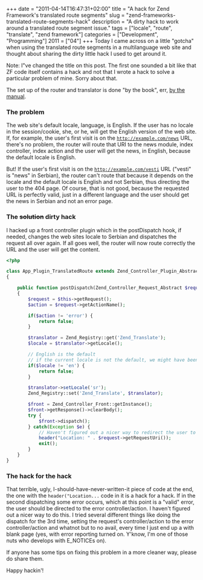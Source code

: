 +++
date = "2011-04-14T16:47:31+02:00"
title = "A hack for Zend Framework's translated route segments"
slug = "zend-frameworks-translated-route-segments-hack"
description = "A dirty hack to work around a translated route segment issue."
tags = ["locale", "route", "translate", "zend framework"]
categories = ["Development", "Programming"]
2011 = ["04"]
+++
Today I came across on a little "gotcha" when using the translated route segments in a multilanguage web site and thought about sharing the dirty little hack I used to get around it.

Note: I"ve changed the title on this post. The first one sounded a bit like that ZF code itself contains a hack and not that I wrote a hack to solve a particular problem of mine. Sorry about that.

The set up of the router and translator is done "by the book", err, <a href="http://framework.zend.com/manual/en/zend.controller.router.html#zend.controller.router.routes.standard.translated-segments">by the manual</a>.

<h3>The problem</h3>

The web site's default locale, language, is English. If the user has no locale in the session/cookie, she, or he, will get the English version of the web site. If, for example, the user's first visit is on the <code>http://example.com/news</code> URL, there's no problem, the router will route that URI to the news module, index controller, index action and the user will get the news, in English, because the default locale is English. 

But! If the user's first visit is on the <code>http://example.com/vesti</code> URL ("vesti" is "news" in Serbian), the router can't route that because it depends on the locale and the default locale is English and not Serbian, thus directing the user to the 404 page. Of course, that is not good, because the requested URL is perfectly valid, just in a different language and the user should get the news in Serbian and not an error page.

<h3>The <del datetime="2011-04-14T16:00:06+00:00">solution</del> dirty hack</h3>

I hacked up a front controller plugin which in the postDispatch hook, if needed, changes the web sites locale to Serbian and dispatches the request all over again. If all goes well, the router will now route correctly the URL and the user will get the content.

``` php
<?php

class App_Plugin_TranslatedRoute extends Zend_Controller_Plugin_Abstract
{

    public function postDispatch(Zend_Controller_Request_Abstract $request)
    {
        $request = $this->getRequest();
        $action = $request->getActionName();

        if($action != 'error') {
            return false;
        }

        $translator = Zend_Registry::get('Zend_Translate');
        $locale = $translator->getLocale();

        // English is the default
        // if the current locale is not the default, we might have been here earlier...
        if($locale != 'en') {
            return false;
        }

        $translator->setLocale('sr');
        Zend_Registry::set('Zend_Translate', $translator);

        $front = Zend_Controller_Front::getInstance();
        $front->getResponse()->clearBody();
        try {
            $front->dispatch();
        } catch(Exception $e) {
            // Haven't figured out a nicer way to redirect the user to the error controller
            header("Location: " . $request->getRequestUri());
            exit();
        }
    }
}
```

<h3>The hack for the hack</h3>

That terrible, ugly, I-should-have-never-written-it piece of code at the end, the one with the <code>header("Location...</code> code in it is a hack for a hack. If in the second dispatching some error occurs, which at this point is a "valid" error, the user should be directed to the error controller/action. I haven't figured out a nicer way to do this. I tried several different things like doing the dispatch for the 3rd time, setting the request's controller/action to the error controller/action and whatnot but to no avail, every time I just end up a with blank page (yes, with error reporting turned on. Y'know, I'm one of those nuts who develops with E_NOTICEs on).

If anyone has some tips on fixing this problem in a more cleaner way, please do share them.

Happy hackin'!
